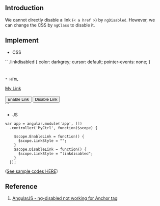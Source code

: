 ## Introduction
We cannot directly disable a link (`< a href >`) by `ngDisabled`.
However, we can change the CSS by `ngClass` to disable it.


## Implement

* CSS

``
.linkdisabled {
  color: darkgrey;
  cursor: default;
  pointer-events: none;
}
```


* HTML

```
<div ng-app="app" ng-controller="MyCtrl">
  <a href="#" ng-class='LinkStyle'>My Link</a>
  <br><br>
  <input type="button" value="Enable Link" ng-click="EnableLink()" />
  <input type="button" value="Disable Link" ng-click="DisableLink()" />
</div>
```


* JS

```
var app = angular.module('app', [])
  .controller('MyCtrl', function($scope) {

    $scope.EnableLink = function() {
      $scope.LinkStyle = "";
    }
    $scope.DisableLink = function() {
      $scope.LinkStyle = "linkdisabled";
    }
  });
```


 ([See sample codes HERE](http://codepen.io/KarateJB/pen/bEBYOE))



## Reference
1. [AngularJS - ng-disabled not working for Anchor tag](http://stackoverflow.com/questions/30479105/angularjs-ng-disabled-not-working-for-anchor-tag)
